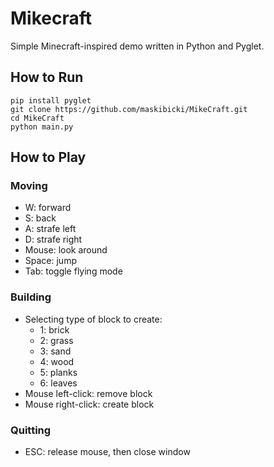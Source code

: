 # Mikecraft

Simple Minecraft-inspired demo written in Python and Pyglet.




## How to Run

```shell
pip install pyglet
git clone https://github.com/maskibicki/MikeCraft.git
cd MikeCraft
python main.py
```

## How to Play

### Moving

- W: forward
- S: back
- A: strafe left
- D: strafe right
- Mouse: look around
- Space: jump
- Tab: toggle flying mode

### Building

- Selecting type of block to create:
    - 1: brick
    - 2: grass
    - 3: sand
    - 4: wood
    - 5: planks
    - 6: leaves
- Mouse left-click: remove block
- Mouse right-click: create block

### Quitting

- ESC: release mouse, then close window
